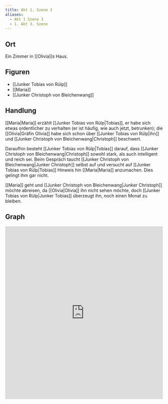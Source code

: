 ```yaml
---
title: Akt 1, Szene 3
aliases:
  - Akt 1 Szene 3
  - 1. Akt 3. Szene
---
```

## Ort
Ein Zimmer in [[Olivia]]s Haus.

## Figuren
- [[Junker Tobias von Rülp]]
- [[Maria]]
- [[Junker Christoph von Bleichenwang]]

## Handlung
[[Maria|Maria]] erzählt [[Junker Tobias von Rülp|Tobias]], er habe sich etwas ordentlicher zu verhalten (er ist häufig, wie auch jetzt, betrunken); die [[Olivia|Gräfin Olivia]] habe sich schon über [[Junker Tobias von Rülp|ihn]] und [[Junker Christoph von Bleichenwang|Christoph]] beschwert.

Daraufhin besteht [[Junker Tobias von Rülp|Tobias]] darauf, dass [[Junker Christoph von Bleichenwang|Christoph]] sowohl stark, als auch intelligent und reich sei. Beim Gespräch taucht [[Junker Christoph von Bleichenwang|Junker Christoph]] selbst auf und versucht auf [[Junker Tobias von Rülp|Tobias]] Hinweis hin [[Maria|Maria]] anzumachen. Dies gelingt ihm gar nicht.

[[Maria]] geht und [[Junker Christoph von Bleichenwang|Junker Christoph]] möchte abreisen, da [[Olivia|Olivia]] ihn nicht sehen möchte, doch [[Junker Tobias von Rülp|Junker Tobias]] überzeugt ihn, noch einen Monat zu bleiben.

## Graph
<iframe src="https://catchears.github.io/was-ihr-wollt-graphs/act-1-scene-3" width=100% height=550 style="border: 0;"></iframe>